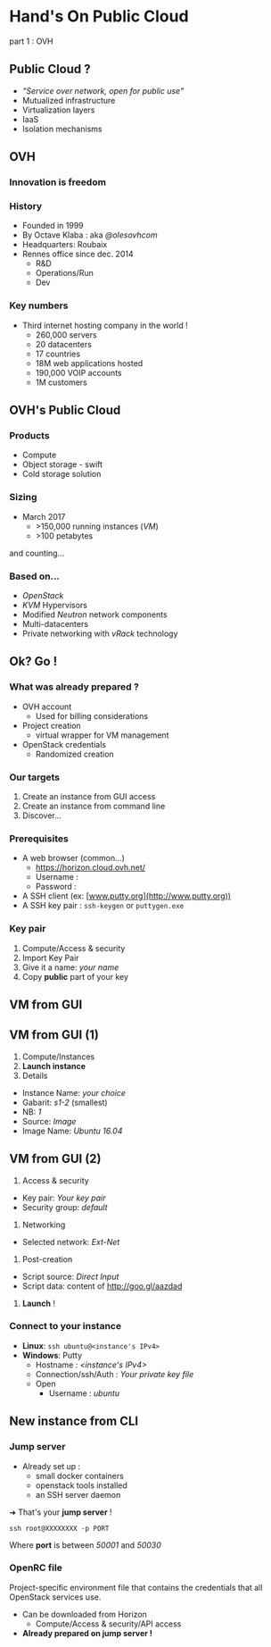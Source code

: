 # Hand's On Public Cloud
part 1 : OVH



## Public Cloud ?

* *"Service over network, open for public use"*
* Mutualized infrastructure
* Virtualization layers
* IaaS
* Isolation mechanisms



## OVH
### Innovation is freedom


### History

* Founded in 1999
* By Octave Klaba : aka _@olesovhcom_
* Headquarters: Roubaix
* Rennes office since dec. 2014
  * R&D
  * Operations/Run
  * Dev


### Key numbers

* Third internet hosting company in the world !
  * 260,000 servers
  * 20 datacenters
  * 17 countries
  * 18M web applications hosted
  * 190,000 VOIP accounts
  * 1M customers



## OVH's Public Cloud


### Products

* Compute
* Object storage - swift
* Cold storage solution


### Sizing

* March  2017
  * \>150,000 running instances (*VM*)
  * \>100 petabytes

and counting...


### Based on…

* *OpenStack*
* *KVM* Hypervisors
* Modified *Neutron* network components
* Multi-datacenters
* Private networking with *vRack* technology



## Ok? Go !


### What was already prepared ?

* OVH account
  * Used for billing considerations
* Project creation
  * virtual wrapper for VM management
* OpenStack credentials
  * Randomized creation


### Our targets

1. Create an instance from GUI access
2. Create an instance from command line
3. Discover...


### Prerequisites

* A web browser (common...)
  * https://horizon.cloud.ovh.net/
  * Username :
  * Password :
* A SSH client (ex: [www.putty.org](http://www.putty.org))
* A SSH key pair : `ssh-keygen` or  `puttygen.exe`


### Key pair

1. Compute/Access & security
2. Import Key Pair
3. Give it a name: *your name*
4. Copy **public** part of your key



## VM from GUI


## VM from GUI (1)

1. Compute/Instances
1. **Launch instance**
1. Details
  * Instance Name: *your choice*
  * Gabarit: *s1-2* (smallest)
  * NB: *1*
  * Source: *Image*
  * Image Name: *Ubuntu 16.04*


## VM from GUI (2)

1. Access & security
  * Key pair: *Your key pair*
  * Security group: *default*
1. Networking
  * Selected network: *Ext-Net*
1. Post-creation
  * Script source: *Direct Input*
  * Script data: content of http://goo.gl/aazdad
1. **Launch** !


### Connect to your instance

* **Linux**: ```ssh ubuntu@<instance's IPv4>```
* **Windows**: Putty
  * Hostname : *&#60;instance's IPv4&#62;*
  * Connection/ssh/Auth : *Your private key file*
  * Open
    * Username : *ubuntu*



## New instance from CLI


### Jump server

* Already set up :
  * small docker containers
  * openstack tools installed
  * an SSH server daemon

➜ That's your **jump server** !

```ssh root@XXXXXXXX -p PORT```

Where **port** is between *50001* and *50030*


### OpenRC file

Project-specific environment file that contains the credentials that all OpenStack services use.

* Can be downloaded from Horizon
  * Compute/Access & security/API access
* **Already prepared on jump server !**
